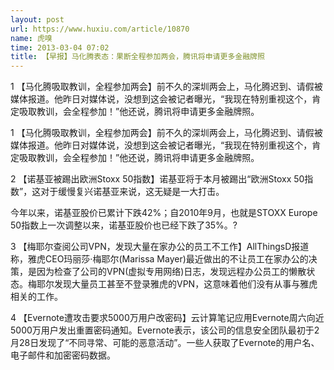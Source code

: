 ```yaml
---
layout: post
url: https://www.huxiu.com/article/10870
name: 虎嗅
time: 2013-03-04 07:02
title: 【早报】马化腾表态：果断全程参加两会，腾讯将申请更多金融牌照
---
```

1 【马化腾吸取教训，全程参加两会】前不久的深圳两会上，马化腾迟到、请假被媒体报道。他昨日对媒体说，没想到这会被记者曝光，“我现在特别重视这个，肯定吸取教训，会全程参加！”他还说，腾讯将申请更多金融牌照。

1 【马化腾吸取教训，全程参加两会】前不久的深圳两会上，马化腾迟到、请假被媒体报道。他昨日对媒体说，没想到这会被记者曝光，“我现在特别重视这个，肯定吸取教训，会全程参加！”他还说，腾讯将申请更多金融牌照。

2 【诺基亚被踢出欧洲Stoxx 50指数】诺基亚将于本月被踢出“欧洲Stoxx 50指数”，这对于缓慢复兴诺基亚来说，这无疑是一大打击。

今年以来，诺基亚股价已累计下跌42%；自2010年9月，也就是STOXX Europe 50指数上一次调整以来，诺基亚股价也已经下跌了35%。?

3 【梅耶尔查阅公司VPN，发现大量在家办公的员工不工作】AllThingsD报道称，雅虎CEO玛丽莎·梅耶尔(Marissa Mayer)最近做出的不让员工在家办公的决策，是因为检查了公司的VPN(虚拟专用网络)日志，发现远程办公员工的懒散状态。梅耶尔发现大量员工甚至不登录雅虎的VPN，这意味着他们没有从事与雅虎相关的工作。

4 【Evernote遭攻击要求5000万用户改密码】云计算笔记应用Evernote周六向近5000万用户发出重置密码通知。Evernote表示，该公司的信息安全团队最初于2月28日发现了“不同寻常、可能的恶意活动”。一些人获取了Evernote的用户名、电子邮件和加密密码数据。

